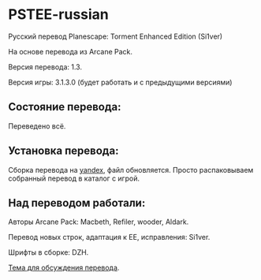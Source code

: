PSTEE-russian
=============

Русский перевод Planescape: Torment Enhanced Edition (Si1ver)

На основе перевода из Arcane Pack.

Версия перевода: 1.3.

Версия игры: 3.1.3.0 (будет работать и с предыдущими версиями)

Состояние перевода:
-------------------
Переведено всё.

Установка перевода:
-------------------
Сборка перевода на [yandex](https://yadi.sk/d/gbht6Qxg3H2fXT), файл обновляется.
Просто распаковываем собранный перевод в каталог с игрой.

Над переводом работали:
-----------------------
Авторы Arcane Pack: Macbeth, Refiler, wooder, Aldark.

Перевод новых строк, адаптация к EE, исправления: Si1ver.

Шрифты в сборке: DZH.

[Тема для обсуждения перевода](http://www.arcanecoast.ru/forum/viewtopic.php?f=8&t=1045).
